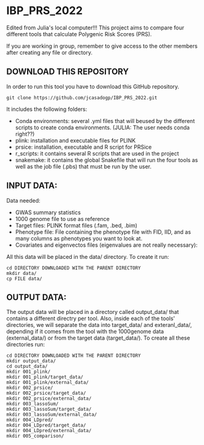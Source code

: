 # IBP_PRS_2022
Edited from Julia's local computer!!!
This project aims to compare four different tools that calculate Polygenic Risk Scores (PRS).

If you are working in group, remember to give access to the other members after creating any file or directory.

## DOWNLOAD THIS REPOSITORY

In order to run this tool you have to download this GitHub repository.
```
git clone https://github.com/jcasadogp/IBP_PRS_2022.git
```
It includes the following folders:
* Conda environments: several .yml files that will beused by the different scripts to create conda environments. (JULIA: The user needs conda right??)
* plink: installation and executable files for PLINK
* prsice: installation, executable and R script for PRSice
* r_scripts: it contains several R scripts that are used in the project 
* snakemake: it contains the global Snakefile that will run the four tools as well as the job file (.pbs) that must be run by the user.


## INPUT DATA:

Data needed:

* GWAS summary statistics
* 1000 genome file to use as reference
* Target files: PLINK format files (.fam, .bed, .bim)
* Phenotype file: File containing the phenotype file with FID, IID, and as many columns as phenotypes you want to look at.
* Covariates and eigenvectos files (eigenvalues are not really necessary):

All this data will be placed in the data/ directory. To create it run:

```
cd DIRECTORY DOWNLOADED WITH THE PARENT DIRECTORY
mkdir data/
cp FILE data/
```

## OUTPUT DATA:

The output data will be placed in a directory called output_data/ that contains a different directry per tool. Also, inside each of the tools' directories, we will separate the data into target_data/ and exteranl_data/, depending if it comes from the tool with the 1000genome data (external_data/) or from the target data (target_data/). To create all these directories run:

```
cd DIRECTORY DOWNLOADED WITH THE PARENT DIRECTORY
mkdir output_data/
cd output_data/
mkdir 001_plink/
mkdir 001_plink/target_data/
mkdir 001_plink/external_data/
mkdir 002_prsice/
mkdir 002_prsice/target_data/
mkdir 002_prsice/external_data/
mkdir 003_lassoSum/
mkdir 003_lassoSum/target_data/
mkdir 003_lassoSum/external_data/
mkdir 004_LDpred/
mkdir 004_LDpred/target_data/
mkdir 004_LDpred/external_data/
mkdir 005_comparison/
```




